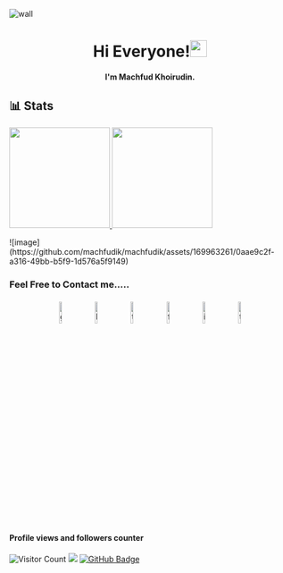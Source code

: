 ![wall](https://github.com/machfudik/machfudik/assets/169963261/6788d355-5c6e-4481-94e8-11b3f5249931)

<h1 align="center">Hi Everyone!<img src="https://raw.githubusercontent.com/MartinHeinz/MartinHeinz/master/wave.gif" width="30px"></h1>
<h4 align="center">I'm Machfud Khoirudin.</h4>

## 📊 Stats

<p align="left">
<a href="https://github.com/machfudik">
  <img height="180em" src="https://github-readme-stats-eight-theta.vercel.app/api?username=machfudik&show_icons=true&theme=algolia&include_all_commits=true&count_private=true"/>
  <img height="180em" src="https://github-readme-stats-eight-theta.vercel.app/api/top-langs/?username=machfudik&layout=compact&langs_count=8&theme=algolia"/>
</a>
</p>
<!-- ![icons8-twitterx-100](https://github.com/machfudik/machfudik/assets/169963261/5da2bbe8-7165-4bc7-b894-cb2fe9003885) -->
<!-- ![image](https://github.com/machfudik/machfudik/assets/169963261/fb3c99b4-1664-4c18-b864-dcebb31b4217) -->
![image](https://github.com/machfudik/machfudik/assets/169963261/0aae9c2f-a316-49bb-b5f9-1d576a5f9149)

### Feel Free to Contact me.....

<p align="center">
	<a href="https://github.com/machfudik"><img alt="github" width="10%" style="padding:5px" src="https://img.icons8.com/clouds/100/000000/github.png"/></a>
	<a href="https://www.linkedin.com/in/machfudichsan/"><img alt="linkedin" width="10%" style="padding:5px" src="https://img.icons8.com/clouds/100/000000/linkedin.png"/></a>
	<a href="https://x.com/Machfudichsank"><img alt="twitter" width="10%" style="padding:5px" src=https://github.com/machfudik/machfudik/assets/169963261/fb3c99b4-1664-4c18-b864-dcebb31b4217"/></a>
	<a href="https://web.facebook.com/machfudkhoir"><img alt="facebook" width="10%" style="padding:5px" src="https://img.icons8.com/clouds/100/000000/facebook-new.png"/></a>
	<a href="https://www.instagram.com/machfudsan/"><img alt="instagram" width="10%" style="padding:5px" src="https://img.icons8.com/clouds/100/000000/instagram.png"/></a>
	<a href="https://t.me/ijklmnopy/"><img alt="telegran" width="10%" style="padding:5px" src="https://github.com/machfudik/machfudik/assets/169963261/0aae9c2f-a316-49bb-b5f9-1d576a5f9149"/></a>
</p>

#### Profile views and followers counter
![Visitor Count](https://profile-counter.glitch.me/{machfudik}/count.svg)
![](https://komarev.com/ghpvc/?username=machfudik&color=green)
<a href="https://github.com/machfudik?tab=followers"><img src="https://img.shields.io/github/followers/machfudik?label=Followers&style=social" alt="GitHub Badge"></a>


<!--
"https://www.facebook.com/machfudkhoirudin/
- 🔭 I’m currently working on ...
- 🌱 I’m currently learning ...
- 👯 I’m looking to collaborate on ...
- 🤔 I’m looking for help with ...
- 💬 Ask me about ...
- 📫 How to reach me: ...
- 😄 Pronouns: ...
- ⚡ Fun fact: ...
-->
